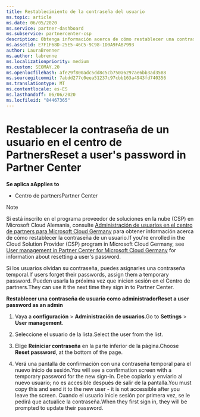 ```yaml
---
title: Restablecimiento de la contraseña del usuario
ms.topic: article
ms.date: 06/05/2020
ms.service: partner-dashboard
ms.subservice: partnercenter-csp
description: Obtenga información acerca de cómo restablecer una contraseña de usuario en el centro de Partners. Los usuarios recibirán una contraseña temporal la próxima vez que inicien sesión en el centro de Partners.
ms.assetid: E7F1F68D-25E5-46C5-9C98-1D0A9FAB7993
author: LauraBrenner
ms.author: labrenne
ms.localizationpriority: medium
ms.custom: SEOMAY.20
ms.openlocfilehash: afe29f800adc5dd8c5cb750a6297ae6bb3ad3588
ms.sourcegitcommit: 7abdd277c0eea51237c97cbb163a4943fd740356
ms.translationtype: MT
ms.contentlocale: es-ES
ms.lasthandoff: 06/06/2020
ms.locfileid: "84467365"
---
```

# <a name="reset-a-users-password-in-partner-center"></a><span data-ttu-id="64a26-104">Restablecer la contraseña de un usuario en el centro de Partners</span><span class="sxs-lookup"><span data-stu-id="64a26-104">Reset a user's password in Partner Center</span></span>

<span data-ttu-id="64a26-105">**Se aplica a**</span><span class="sxs-lookup"><span data-stu-id="64a26-105">**Applies to**</span></span>

- <span data-ttu-id="64a26-106">Centro de partners</span><span class="sxs-lookup"><span data-stu-id="64a26-106">Partner Center</span></span>

> [!NOTE]  
> <span data-ttu-id="64a26-107">Si está inscrito en el programa proveedor de soluciones en la nube (CSP) en Microsoft Cloud Alemania, consulte [Administración de usuarios en el centro de partners para Microsoft Cloud Germany](user-management-in-partner-center-for-microsoft-cloud-germany.md) para obtener información acerca de cómo restablecer la contraseña de un usuario.</span><span class="sxs-lookup"><span data-stu-id="64a26-107">If you're enrolled in the Cloud Solution Provider (CSP) program in Microsoft Cloud Germany, see [User management in Partner Center for Microsoft Cloud Germany](user-management-in-partner-center-for-microsoft-cloud-germany.md) for information about resetting a user's password.</span></span>

<span data-ttu-id="64a26-108">Si los usuarios olvidan su contraseña, puedes asignarles una contraseña temporal.</span><span class="sxs-lookup"><span data-stu-id="64a26-108">If users forget their passwords, assign them a temporary password.</span></span> <span data-ttu-id="64a26-109">Pueden usarla la próxima vez que inicien sesión en el Centro de partners.</span><span class="sxs-lookup"><span data-stu-id="64a26-109">They can use it the next time they sign in to Partner Center.</span></span>

<span data-ttu-id="64a26-110">**Restablecer una contraseña de usuario como administrador**</span><span class="sxs-lookup"><span data-stu-id="64a26-110">**Reset a user password as an admin**</span></span>

1. <span data-ttu-id="64a26-111">Vaya a **configuración** &gt; **Administración de usuarios**.</span><span class="sxs-lookup"><span data-stu-id="64a26-111">Go to **Settings** &gt; **User management**.</span></span>

2. <span data-ttu-id="64a26-112">Seleccione el usuario de la lista.</span><span class="sxs-lookup"><span data-stu-id="64a26-112">Select the user from the list.</span></span>

3. <span data-ttu-id="64a26-113">Elige **Reiniciar contraseña** en la parte inferior de la página.</span><span class="sxs-lookup"><span data-stu-id="64a26-113">Choose **Reset password**, at the bottom of the page.</span></span>

4. <span data-ttu-id="64a26-114">Verá una pantalla de confirmación con una contraseña temporal para el nuevo inicio de sesión.</span><span class="sxs-lookup"><span data-stu-id="64a26-114">You will see a confirmation screen with a temporary password for the new sign-in.</span></span> <span data-ttu-id="64a26-115">Debe copiarlo y enviarlo al nuevo usuario; no es accesible después de salir de la pantalla.</span><span class="sxs-lookup"><span data-stu-id="64a26-115">You must copy this and send it to the new user - it is not accessible after you leave the screen.</span></span> <span data-ttu-id="64a26-116">Cuando el usuario inicie sesión por primera vez, se le pedirá que actualice la contraseña.</span><span class="sxs-lookup"><span data-stu-id="64a26-116">When they first sign in, they will be prompted to update their password.</span></span>

